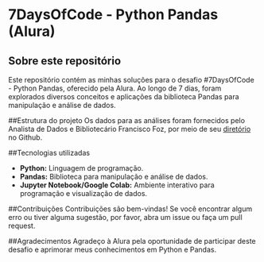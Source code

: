# 7DaysOfCode - Python Pandas (Alura)

## Sobre este repositório
Este repositório contém as minhas soluções para o desafio #7DaysOfCode - Python Pandas, oferecido pela Alura. Ao longo de 7 dias, foram explorados diversos conceitos e aplicações da biblioteca Pandas para manipulação e análise de dados.

##Estrutura do projeto
Os dados para as análises foram fornecidos pelo Analista de Dados e Bibliotecário Francisco Foz, por meio de seu [diretório](https://github.com/FranciscoFoz/7_Days_of_Code_Alura-Python-Pandas.git) no Github.

##Tecnologias utilizadas
* **Python:** Linguagem de programação.
* **Pandas:** Biblioteca para manipulação e análise de dados.
* **Jupyter Notebook/Google Colab:** Ambiente interativo para programação e visualização de dados.

##Contribuições
Contribuições são bem-vindas! Se você encontrar algum erro ou tiver alguma sugestão, por favor, abra um issue ou faça um pull request.

##Agradecimentos
Agradeço à Alura pela oportunidade de participar deste desafio e aprimorar meus conhecimentos em Python e Pandas.
